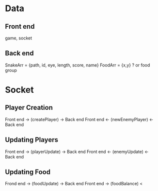 # Data
## Front end
game, socket
## Back end
SnakeArr = {path, id, eye, length, score, name}
FoodArr = {x,y} ? or food group

# Socket
## Player Creation
Front end -> (createPlayer) -> Back end
Front end <- (newEnemyPlayer) <- Back end

## Updating Players
Front end -> (playerUpdate) -> Back end
Front end <- (enemyUpdate) <- Back end

## Updating Food
Frond end -> (foodUpdate) -> Back end 
Front end -> (foodBalance) <
